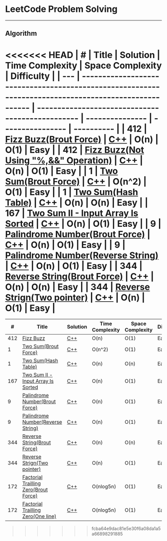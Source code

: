 # LeetCode Problem Solving

---

## Algorithm

<<<<<<< HEAD
| #   | Title                                                                                                 | Solution                                         | Time Complexity | Space Complexity | Difficulty |
| --- | ----------------------------------------------------------------------------------------------------- | ------------------------------------------------ | --------------- | ---------------- | ---------- |
| 412 | [Fizz Buzz(Brout Force)](https://leetcode.com/problems/fizz-buzz/)                                    | [C++](./Algorithms/FizzBuzz.cpp)                 | O(n)            | O(1)             | Easy       |
| 412 | [Fizz Buzz(Not Using "%,&&" Operation)](https://leetcode.com/problems/fizz-buzz/)                     | [C++](./Algorithms/FizzBuzz_NotUsing.cpp)        | O(n)            | O(1)             | Easy       |
| 1   | [Two Sum(Brout Force)](https://leetcode.com/problems/two-sum/)                                        | [C++](./Algorithms/TwoSum_BroutForce.cpp)        | O(n^2)          | O(1)             | Easy       |
| 1   | [Two Sum(Hash Table)](https://leetcode.com/problems/two-sum/)                                         | [C++](./Algorithms/TwoSum_HashTable.cpp)         | O(n)            | O(n)             | Easy       |
| 167 | [Two Sum II - Input Array Is Sorted](https://leetcode.com/problems/two-sum-ii-input-array-is-sorted/) | [C++](./Algorithms/TwoSum_two.cpp)               | O(n)            | O(1)             | Easy       |
| 9   | [Palindrome Number(Brout Force)](https://leetcode.com/problems/palindrome-number/)                    | [C++](./Algorithms/Palindrome_BroutForce.cpp)    | O(n)            | O(1)             | Easy       |
| 9   | [Palindrome Number(Reverse String)](https://leetcode.com/problems/palindrome-number/)                 | [C++](./Algorithms/PalindromeReverseString.cpp)  | O(n)            | O(1)             | Easy       |
| 344 | [Reverse String(Brout Force)](https://leetcode.com/problems/reverse-string/)                          | [C++](./Algorithms/ReverseString_BroutForce.cpp) | O(n)            | O(n)             | Easy       |
| 344 | [Reverse Strign(Two pointer)](https://leetcode.com/problems/reverse-string/)                          | [C++](./Algorithms/ReverseString_TwoPointer.cpp) | O(n)            | O(1)             | Easy       |
=======
| #   | Title                                                                                                 | Solution                                                 | Time Complexity | Space Complexity | Difficulty |
| --- | ----------------------------------------------------------------------------------------------------- | -------------------------------------------------------- | --------------- | ---------------- | ---------- |
| 412 | [Fizz Buzz](https://leetcode.com/problems/fizz-buzz/)                                                 | [C++](./Algorithms/FizzBuzz.cpp)                         | O(n)            | O(1)             | Easy       |
| 1   | [Two Sum(Brout Force)](https://leetcode.com/problems/two-sum/)                                        | [C++](./Algorithms/TwoSum_BroutForce.cpp)                | O(n^2)          | O(1)             | Easy       |
| 1   | [Two Sum(Hash Table)](https://leetcode.com/problems/two-sum/)                                         | [C++](./Algorithms/TwoSum_HashTable.cpp)                 | O(n)            | O(n)             | Easy       |
| 167 | [Two Sum II - Input Array Is Sorted](https://leetcode.com/problems/two-sum-ii-input-array-is-sorted/) | [C++](./Algorithms/TwoSum_two.cpp)                       | O(n)            | O(1)             | Easy       |
| 9   | [Palindrome Number(Brout Force)](https://leetcode.com/problems/palindrome-number/)                    | [C++](./Algorithms/Palindrome_BroutForce.cpp)            | O(n)            | O(1)             | Easy       |
| 9   | [Palindrome Number(Reverse String)](https://leetcode.com/problems/palindrome-number/)                 | [C++](./Algorithms/PalindromeReverseString.cpp)          | O(n)            | O(1)             | Easy       |
| 344 | [Reverse String(Brout Force)](https://leetcode.com/problems/reverse-string/)                          | [C++](./Algorithms/ReverseString_BroutForce.cpp)         | O(n)            | O(n)             | Easy       |
| 344 | [Reverse Strign(Two pointer)](https://leetcode.com/problems/reverse-string/)                          | [C++](./Algorithms/ReverseString_TwoPointer.cpp)         | O(n)            | O(1)             | Easy       |
| 172 | [Factorial Trailling Zero(Brout Force)](https://leetcode.com/problems/factorial-trailing-zeroes/)     | [C++](./Algorithms/FactorialTrallingZero_BroutForce.cpp) | O(nlog5n)       | O(1)             | Easy       |
| 172 | [Factorial Trailling Zero(One line)](https://leetcode.com/problems/factorial-trailing-zeroes/)        | [C++](./Algorithms/FactorialTrallingZero_OneLine.cpp)    | O(nlog5n)       | O(1)             | Easy       |
>>>>>>> fcba64e9dac81e5e30f6a08da1a5a66898291885
